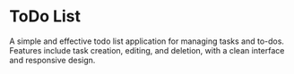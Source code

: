 # ToDo List
A simple and effective todo list application for managing tasks and to-dos. Features include task creation, editing, and deletion, with a clean interface and responsive design.
